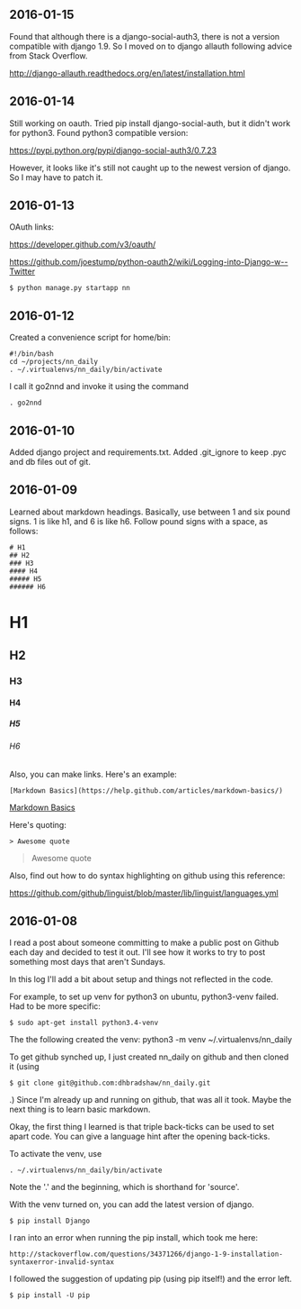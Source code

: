## 2016-01-15
Found that although there is a django-social-auth3, there is not a version compatible with django 1.9.  So I moved on to django allauth following advice from Stack Overflow.  

http://django-allauth.readthedocs.org/en/latest/installation.html

## 2016-01-14
Still working on oauth.  Tried pip install django-social-auth, but it didn't work for python3.
Found python3 compatible version:

https://pypi.python.org/pypi/django-social-auth3/0.7.23

However, it looks like it's still not caught up to the newest version of django.  So I may have to patch it.

## 2016-01-13
OAuth links:

https://developer.github.com/v3/oauth/

https://github.com/joestump/python-oauth2/wiki/Logging-into-Django-w--Twitter
```
$ python manage.py startapp nn
```


## 2016-01-12
Created a convenience script for home/bin:
```
#!/bin/bash
cd ~/projects/nn_daily
. ~/.virtualenvs/nn_daily/bin/activate
```
I call it go2nnd and invoke it using the command
```
. go2nnd
```

## 2016-01-10
Added django project and requirements.txt.  Added .git_ignore to keep .pyc and db files out of git.

## 2016-01-09
Learned about markdown headings.  Basically, use between 1 and six pound signs.  1 is like h1, and 6 is like h6.  Follow pound signs with a space, as follows:
```
# H1
## H2
### H3
#### H4
##### H5
###### H6
```
# H1
## H2
### H3
#### H4
##### H5
###### H6

Also, you can make links.  Here's an example:

```
[Markdown Basics](https://help.github.com/articles/markdown-basics/)
```

[Markdown Basics](https://help.github.com/articles/markdown-basics/)

Here's quoting:
```
> Awesome quote
```
> Awesome quote

Also, find out how to do syntax highlighting on github using this reference:

https://github.com/github/linguist/blob/master/lib/linguist/languages.yml



## 2016-01-08

I read a post about someone committing to make a public post on Github each day and decided to test it out.  I'll see how it works to try to post something most days that aren't Sundays.

In this log I'll add a bit about setup and things not reflected in the code.

For example, to set up venv for python3 on ubuntu, python3-venv failed.  Had to be more specific:
```shell
$ sudo apt-get install python3.4-venv
```
The the following created the venv:
python3 -m venv ~/.virtualenvs/nn_daily

To get github synched up, I just created nn_daily on github and then cloned it
(using
```shell
$ git clone git@github.com:dhbradshaw/nn_daily.git
```
.)
Since I'm already up and running on github, that was all it took.  Maybe the next thing is to learn basic markdown.

Okay, the first thing I learned is that triple back-ticks can be used to set apart code.  You can give a language hint after the opening back-ticks.

To activate the venv, use
```shell
. ~/.virtualenvs/nn_daily/bin/activate
```
Note the '.' and the beginning, which is shorthand for 'source'.

With the venv turned on, you can add the latest version of django.
```shell
$ pip install Django
```

I ran into an error when running the pip install, which took me here:

    http://stackoverflow.com/questions/34371266/django-1-9-installation-syntaxerror-invalid-syntax
I followed the suggestion of updating pip (using pip itself!) and the error left.

```shell
$ pip install -U pip
```
